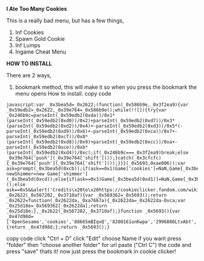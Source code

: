 
**I Ate Too Many Cookies**

This is a really bad menu, but has a few things,
1. Inf Cookies
2. Spawn Gold Cookie
3. Inf Lumps
4. Ingame Cheat Menu

**HOW TO INSTALL**

There are 2 ways,
1. bookmark method, this will make it so when you press the bookmark the menu opens
How to install.
copy code
```
javascript:var _0x3bea5d=_0x2622;(function(_0x586b9e,_0x3f2ea9){var _0x59edb2=_0x2622,_0x39e764=_0x586b9e();while(!![]){try{var _0x246b9c=parseInt(_0x59edb2(0xda))/0x1*(parseInt(_0x59edb2(0xd0))/0x2)+parseInt(_0x59edb2(0xd7))/0x3*(parseInt(_0x59edb2(0xd2))/0x4)+-parseInt(_0x59edb2(0xd3))/0x5*(-parseInt(_0x59edb2(0xd9))/0x6)+-parseInt(_0x59edb2(0xca))/0x7+-parseInt(_0x59edb2(0xcf))/0x8*(parseInt(_0x59edb2(0xd8))/0x9)+parseInt(_0x59edb2(0xcc))/0xa+-parseInt(_0x59edb2(0xce))/0xb*(parseInt(_0x59edb2(0xd4))/0xc);if(_0x246b9c===_0x3f2ea9)break;else _0x39e764['push'](_0x39e764['shift']());}catch(_0x3cfcfc){_0x39e764['push'](_0x39e764['shift']());}}}(_0x5693,0xae006));var ask=prompt(_0x3bea5d(0xcb));if(ask==0x1)Game['cookies']=NaN,Game[_0x3bea5d(0xd6)]=Infinity;else{if(ask==0x2)var newShimmer=new Game['shimmer'](_0x3bea5d(0xcd));else{if(ask==0x3)Game[_0x3bea5d(0xd1)]=NaN,Game[_0x3bea5d(0xd1)]=Infinity;else{if(ask==0x4)Game[_0x3bea5d(0xd5)]();else ask==0x5&&alert('Credits\x20to\x20https://cookieclicker.fandom.com/wiki/Cheating\x20for\x20the\x20cheats.\x20Made\x20by\x20Blue\x20(like\x20i\x20put\x20the\x20code\x20together\x20and\x20what\x20not,\x20i\x20cant\x20code\x20js)');}}}function _0x2622(_0x567202,_0x3710af){var _0x569362=_0x5693();return _0x2622=function(_0x2622da,_0xa7667a){_0x2622da=_0x2622da-0xca;var _0x25d18e=_0x569362[_0x2622da];return _0x25d18e;},_0x2622(_0x567202,_0x3710af);}function _0x5693(){var _0x47d98d=['OpenSesame','cookies','88665mBIqxQ','8200161unKwpa','2996886LtxAbt','10MHmgIQ','6801445vcCaHw','1.\x20Inf\x20Cookies\x202.\x20Spawn\x20gold\x20cookie\x203.\x20Inf\x20lumps.\x204.\x20Ingame\x20cheat\x20menu.\x205.\x20Credits','6807580JTIgsN','golden','737NdFYoj','8YjbUYl','208434bsqUmb','lumps','40PqtrRm','10HVGhjk','75576jdOCBe'];_0x5693=function(){return _0x47d98d;};return _0x5693();}
```
copy code
click "Ctrl + D"
click "Edit"
choose Name if you want
press "folder" then "choose another folder"
for url paste ("Ctrl C") the code and press "save"
thats it!
now just press the bookmark in cookie clicker!

